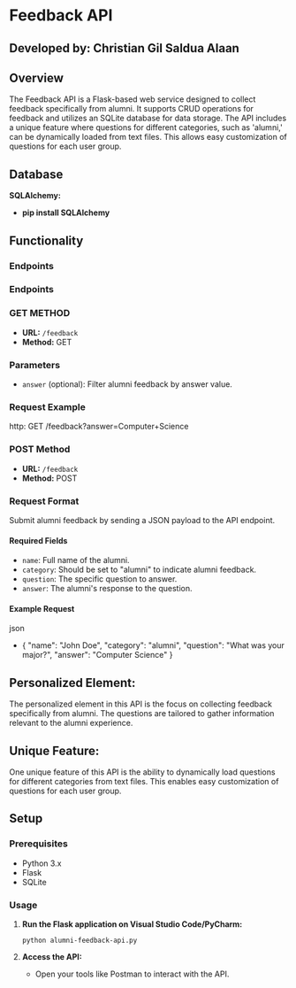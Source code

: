 # Feedback API

## Developed by: Christian Gil Saldua Alaan

## Overview

The Feedback API is a Flask-based web service designed to collect feedback specifically from alumni. It supports CRUD operations for feedback and utilizes an SQLite database for data storage. The API includes a unique feature where questions for different categories, such as 'alumni,' can be dynamically loaded from text files. This allows easy customization of questions for each user group.

## Database

**SQLAlchemy:**
- **pip install SQLAlchemy**

## Functionality

### Endpoints

### Endpoints

### GET METHOD

- **URL:** `/feedback`
- **Method:** GET

### Parameters

- `answer` (optional): Filter alumni feedback by answer value.

### Request Example

http: GET /feedback?answer=Computer+Science

### POST Method

- **URL:** `/feedback`
- **Method:** POST

### Request Format

Submit alumni feedback by sending a JSON payload to the API endpoint.

#### Required Fields

- `name`: Full name of the alumni.
- `category`: Should be set to "alumni" to indicate alumni feedback.
- `question`: The specific question to answer.
- `answer`: The alumni's response to the question.

#### Example Request

json
- {
  "name": "John Doe",
  "category": "alumni",
  "question": "What was your major?",
  "answer": "Computer Science"
}

## Personalized Element:

The personalized element in this API is the focus on collecting feedback specifically from alumni. The questions are tailored to gather information relevant to the alumni experience.

## Unique Feature:

One unique feature of this API is the ability to dynamically load questions for different categories from text files. This enables easy customization of questions for each user group.

## Setup

### Prerequisites

- Python 3.x
- Flask
- SQLite

### Usage

1. **Run the Flask application on Visual Studio Code/PyCharm:**

    ```terminal
    python alumni-feedback-api.py
    ```

2. **Access the API:**

   - Open your tools like Postman to interact with the API.

